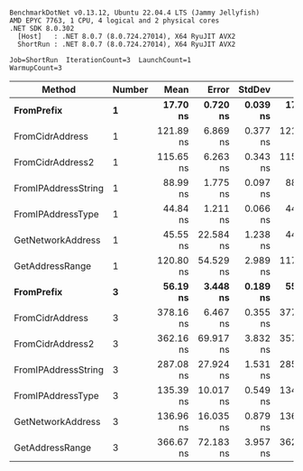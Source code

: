 ```

BenchmarkDotNet v0.13.12, Ubuntu 22.04.4 LTS (Jammy Jellyfish)
AMD EPYC 7763, 1 CPU, 4 logical and 2 physical cores
.NET SDK 8.0.302
  [Host]   : .NET 8.0.7 (8.0.724.27014), X64 RyuJIT AVX2
  ShortRun : .NET 8.0.7 (8.0.724.27014), X64 RyuJIT AVX2

Job=ShortRun  IterationCount=3  LaunchCount=1  
WarmupCount=3  

```
| Method              | Number | Mean      | Error     | StdDev   | Min       | Max       | Gen0   | Allocated |
|-------------------- |------- |----------:|----------:|---------:|----------:|----------:|-------:|----------:|
| **FromPrefix**          | **1**      |  **17.70 ns** |  **0.720 ns** | **0.039 ns** |  **17.66 ns** |  **17.74 ns** | **0.0007** |      **56 B** |
| FromCidrAddress     | 1      | 121.89 ns |  6.869 ns | 0.377 ns | 121.66 ns | 122.32 ns | 0.0012 |     112 B |
| FromCidrAddress2    | 1      | 115.65 ns |  6.263 ns | 0.343 ns | 115.40 ns | 116.04 ns | 0.0013 |     112 B |
| FromIPAddressString | 1      |  88.99 ns |  1.775 ns | 0.097 ns |  88.92 ns |  89.10 ns | 0.0006 |      56 B |
| FromIPAddressType   | 1      |  44.84 ns |  1.211 ns | 0.066 ns |  44.80 ns |  44.92 ns | 0.0010 |      88 B |
| GetNetworkAddress   | 1      |  45.55 ns | 22.584 ns | 1.238 ns |  44.18 ns |  46.59 ns | 0.0007 |      56 B |
| GetAddressRange     | 1      | 120.80 ns | 54.529 ns | 2.989 ns | 117.41 ns | 123.03 ns | 0.0019 |     168 B |
| **FromPrefix**          | **3**      |  **56.19 ns** |  **3.448 ns** | **0.189 ns** |  **55.98 ns** |  **56.34 ns** | **0.0020** |     **168 B** |
| FromCidrAddress     | 3      | 378.16 ns |  6.467 ns | 0.355 ns | 377.91 ns | 378.57 ns | 0.0038 |     336 B |
| FromCidrAddress2    | 3      | 362.16 ns | 69.917 ns | 3.832 ns | 357.75 ns | 364.74 ns | 0.0038 |     336 B |
| FromIPAddressString | 3      | 287.08 ns | 27.924 ns | 1.531 ns | 285.33 ns | 288.20 ns | 0.0019 |     168 B |
| FromIPAddressType   | 3      | 135.39 ns | 10.017 ns | 0.549 ns | 134.96 ns | 136.01 ns | 0.0031 |     264 B |
| GetNetworkAddress   | 3      | 136.96 ns | 16.035 ns | 0.879 ns | 136.18 ns | 137.91 ns | 0.0019 |     168 B |
| GetAddressRange     | 3      | 366.67 ns | 72.183 ns | 3.957 ns | 362.92 ns | 370.80 ns | 0.0057 |     504 B |
